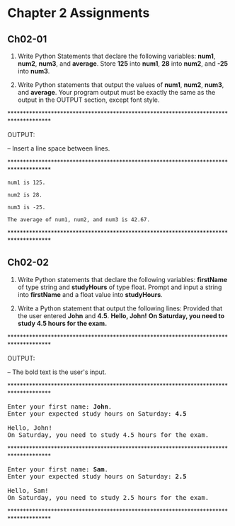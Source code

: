 # Chapter 2 Assignments

## Ch02-01
1. Write Python Statements that declare the following variables: **num1**, **num2**, **num3**, and **average**.  Store **125** into **num1**, **28** into **num2**, and **-25** into **num3**.

2. Write Python statements that output the values of **num1**, **num2**, **num3**, and **average**.  Your program output must be exactly the same as the output in the OUTPUT section, except font style.

\*************************************************************************************

OUTPUT:

&ndash; Insert a line space between lines.

\*************************************************************************************
```
num1 is 125.

num2 is 28.

num3 is -25.

The average of num1, num2, and num3 is 42.67.
```
\*************************************************************************************

## Ch02-02
1. Write Python statements that declare the following variables: **firstName** of type string and **studyHours** of type float.  Prompt and input a string into **firstName** and a float value into **studyHours**.

2. Write a Python statement that output the following lines:
Provided that the user entered **John** and **4.5**.
**Hello, John!**
**On Saturday, you need to study 4.5 hours for the exam.**

\*************************************************************************************

OUTPUT:

&ndash; The bold text is the user's input.

\*************************************************************************************
<pre>
Enter your first name: <b>John</b>.
Enter your expected study hours on Saturday: <b>4.5</b>

Hello, John!
On Saturday, you need to study 4.5 hours for the exam.
</pre>
\*************************************************************************************
<pre>
Enter your first name: <b>Sam</b>.
Enter your expected study hours on Saturday: <b>2.5</b>

Hello, Sam!
On Saturday, you need to study 2.5 hours for the exam.
</pre>
\*************************************************************************************